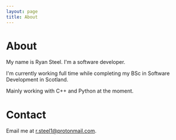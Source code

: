 ```yaml
---
layout: page
title: About
---
```


# About

My name is Ryan Steel. I'm a software developer.

I'm currently working full time while completing my BSc in Software Development in Scotland.

Mainly working with C++ and Python at the moment.

# Contact

Email me at [r.steel1@protonmail.com](mailto:r.steel1@protonmail.com).